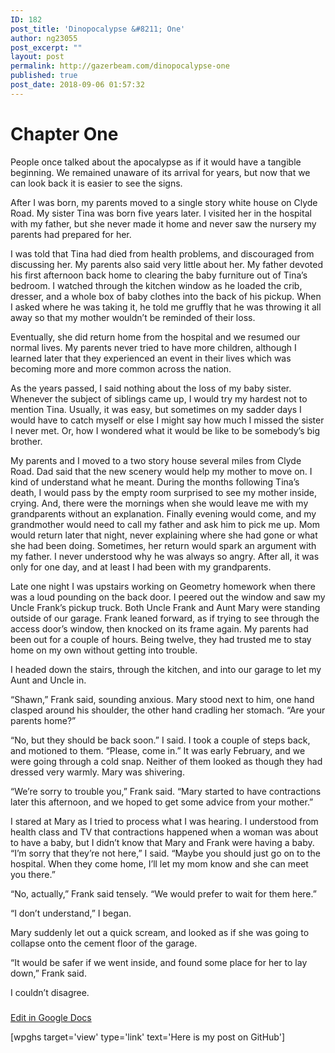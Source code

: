 ```yaml
---
ID: 182
post_title: 'Dinopocalypse &#8211; One'
author: ng23055
post_excerpt: ""
layout: post
permalink: http://gazerbeam.com/dinopocalypse-one
published: true
post_date: 2018-09-06 01:57:32
---
```

<h1>Chapter One</h1>
People once talked about the apocalypse as if it would have a tangible beginning. We remained unaware of its arrival for years, but now that we can look back it is easier to see the signs.

After I was born, my parents moved to a single story white house on Clyde Road. My sister Tina was born five years later. I visited her in the hospital with my father, but she never made it home and never saw the nursery my parents had prepared for her.

I was told that Tina had died from health problems, and discouraged from discussing her. My parents also said very little about her. My father devoted his first afternoon back home to clearing the baby furniture out of Tina’s bedroom. I watched through the kitchen window as he loaded the crib, dresser, and a whole box of baby clothes into the back of his pickup. When I asked where he was taking it, he told me gruffly that he was throwing it all away so that my mother wouldn’t be reminded of their loss.

Eventually, she did return home from the hospital and we resumed our normal lives. My parents never tried to have more children, although I learned later that they experienced an event in their lives which was becoming more and more common across the nation.

As the years passed, I said nothing about the loss of my baby sister. Whenever the subject of siblings came up, I would try my hardest not to mention Tina. Usually, it was easy, but sometimes on my sadder days I would have to catch myself or else I might say how much I missed the sister I never met. Or, how I wondered what it would be like to be somebody’s big brother.

My parents and I moved to a two story house several miles from Clyde Road. Dad said that the new scenery would help my mother to move on. I kind of understand what he meant. During the months following Tina’s death, I would pass by the empty room surprised to see my mother inside, crying. And, there were the mornings when she would leave me with my grandparents without an explanation. Finally evening would come, and my grandmother would need to call my father and ask him to pick me up. Mom would return later that night, never explaining where she had gone or what she had been doing. Sometimes, her return would spark an argument with my father. I never understood why he was always so angry. After all, it was only for one day, and at least I had been with my grandparents.

Late one night I was upstairs working on Geometry homework when there was a loud pounding on the back door. I peered out the window and saw my Uncle Frank’s pickup truck. Both Uncle Frank and Aunt Mary were standing outside of our garage. Frank leaned forward, as if trying to see through the access door’s window, then knocked on its frame again. My parents had been out for a couple of hours. Being twelve, they had trusted me to stay home on my own without getting into trouble.

I headed down the stairs, through the kitchen, and into our garage to let my Aunt and Uncle in.

“Shawn,” Frank said, sounding anxious. Mary stood next to him, one hand clasped around his shoulder, the other hand cradling her stomach. “Are your parents home?”

“No, but they should be back soon.” I said. I took a couple of steps back, and motioned to them. “Please, come in.” It was early February, and we were going through a cold snap. Neither of them looked as though they had dressed very warmly. Mary was shivering.

“We’re sorry to trouble you,” Frank said. “Mary started to have contractions later this afternoon, and we hoped to get some advice from your mother.”

I stared at Mary as I tried to process what I was hearing. I understood from health class and TV that contractions happened when a woman was about to have a baby, but I didn’t know that Mary and Frank were having a baby. “I’m sorry that they’re not here,” I said. “Maybe you should just go on to the hospital. When they come home, I’ll let my mom know and she can meet you there.”

“No, actually,” Frank said tensely. “We would prefer to wait for them here.”

“I don’t understand,” I began.

Mary suddenly let out a quick scream, and looked as if she was going to collapse onto the cement floor of the garage.

“It would be safer if we went inside, and found some place for her to lay down,” Frank said.

I couldn’t disagree.

###

<a href="https://docs.google.com/document/d/13cLbTs18aG-fRvJEWJaWjFJnb73wOslnvOshbuvkH74/edit?usp=sharing">Edit in Google Docs</a>

[wpghs target='view' type='link' text='Here is my post on GitHub']